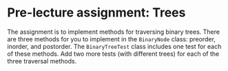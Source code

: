 # Pre-lecture assignment: Trees

The assignment is to implement methods for traversing binary trees.
There are three methods for you to implement in the `BinaryNode` class:
preorder, inorder, and postorder. The `BinaryTreeTest` class includes
one test for each of these methods. Add two more tests (with different trees)
for each of the three traversal methods.

